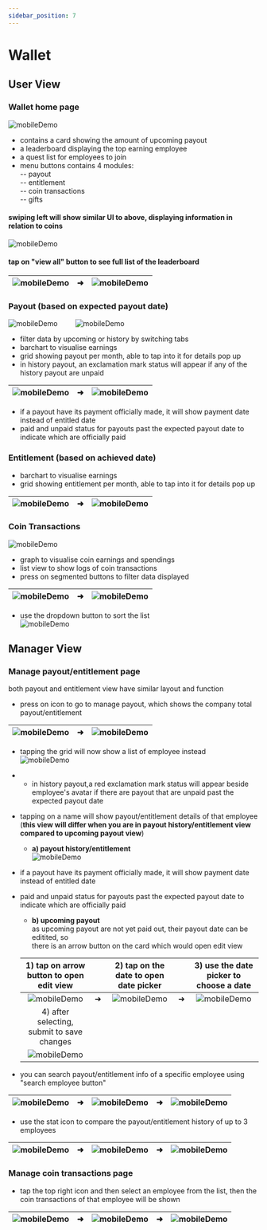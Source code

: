 ```yaml
---
sidebar_position: 7
---
```


# Wallet
## User View
### Wallet home page
![mobileDemo](../../../static/img/integration/vision/wallet/wallet1.png)
- contains a card showing the amount of upcoming payout
- a leaderboard displaying the top earning employee
- a quest list for employees to join
- menu buttons contains 4 modules:\
 -- payout\
 -- entitlement\
 -- coin transactions\
 -- gifts
#### swiping left will show similar UI to above, displaying information in relation to coins
![mobileDemo](../../../static/img/integration/vision/wallet/wallet-coin-view.png)

#### tap on "view all" button to see full list of the leaderboard
| ![mobileDemo](../../../static/img/integration/vision/wallet/view-all.png) | ➜ |  ![mobileDemo](../../../static/img/integration/vision/wallet/leaderboard.png) |
|:---:|---|:---:|

### Payout (based on expected payout date)
![mobileDemo](../../../static/img/integration/vision/wallet/payout-upcoming.png) &nbsp;&nbsp;&nbsp;&nbsp;&nbsp;&nbsp;&nbsp; ![mobileDemo](../../../static/img/integration/vision/wallet/payout-history.png)
- filter data by upcoming or history by switching tabs
- barchart to visualise earnings
- grid showing payout per month, able to tap into it for details pop up
- in history payout, an exclamation mark status will appear if any of the history payout are unpaid

 | ![mobileDemo](../../../static/img/integration/vision/wallet/payout-button.png) | ➜ | ![mobileDemo](../../../static/img/integration/vision/wallet/payout-details.png) |
 |:---:|---|:-------------------------------------------------------------------------------:|
- if a payout have its payment officially made, it will show payment date instead of entitled date
- paid and unpaid status for payouts past the expected payout date to indicate which are officially paid

### Entitlement (based on achieved date)
- barchart to visualise earnings
- grid showing entitlement per month, able to tap into it for details pop up

 | ![mobileDemo](../../../static/img/integration/vision/wallet/ent-button.png) | ➜ | ![mobileDemo](../../../static/img/integration/vision/wallet/ent-details.png) |
 |:---:|---|:---:|

### Coin Transactions
![mobileDemo](../../../static/img/integration/vision/wallet/coin-transactions.png)
- graph to visualise coin earnings and spendings
- list view to show logs of coin transactions
- press on segmented buttons to filter data displayed

| ![mobileDemo](../../../static/img/integration/vision/wallet/filter-buttons.png) | ➜ | ![mobileDemo](../../../static/img/integration/vision/wallet/filtered.png) |
|:---:|---|:---:|

- use the dropdown button to sort the list\
![mobileDemo](../../../static/img/integration/vision/wallet/sort-dropdown.png)


## Manager View
### Manage payout/entitlement page
both payout and entitlement view have similar layout and function

 - press on icon to go to manage payout, which shows the company total payout/entitlement
 
 | ![mobileDemo](../../../static/img/integration/vision/wallet/switch-view-button.png) | ➜ | ![mobileDemo](../../../static/img/integration/vision/wallet/manager-view.png) |
 |:---:|---|:---:|

 - tapping the grid will now show a list of employee instead\
 ![mobileDemo](../../../static/img/integration/vision/wallet/manager-payout-details.png)
 - - in history payout,a red exclamation mark status will appear beside employee's avatar if there are payout that are unpaid past the expected payout date

 - tapping on a name will show payout/entitlement details of that employee\
 (**this view will differ when you are in payout history/entitlement view compared to upcoming payout view**)
    - **a) payout history/entitlement** \
 ![mobileDemo](../../../static/img/integration/vision/wallet/manager-payout-emp-details.png)
- if a payout have its payment officially made, it will show payment date instead of entitled date
- paid and unpaid status for payouts past the expected payout date to indicate which are officially paid

    - **b) upcoming payout** \
      as upcoming payout are not yet paid out, their payout date can be editited, so \
      there is an arrow button on the card which would open edit view

    | 1) tap on arrow button to open edit view | | 2) tap on the date to open date picker | | 3) use the date picker to choose a date |
    |:---:|---|:---:|---|:---:|
    | ![mobileDemo](../../../static/img/integration/vision/wallet/edit-payout-1.png) | ➜ | ![mobileDemo](../../../static/img/integration/vision/wallet/edit-payout-2.png) | ➜ | ![mobileDemo](../../../static/img/integration/vision/wallet/edit-payout-3.png)|
    | 4) after selecting, submit to save changes |||||
    | ![mobileDemo](../../../static/img/integration/vision/wallet/edit-payout-4.png) |||||

 - you can search payout/entitlement info of a specific employee using "search employee button"

 | ![mobileDemo](../../../static/img/integration/vision/wallet/search-emp-1.png) | ➜ | ![mobileDemo](../../../static/img/integration/vision/wallet/search-emp-2.png) | ➜ | ![mobileDemo](../../../static/img/integration/vision/wallet/search-emp-3.png)|
|:---:|---|:---:|---|:---:|

  - use the stat icon to compare the payout/entitlement history of up to 3 employees 

| ![mobileDemo](../../../static/img/integration/vision/wallet/compare-emp-1.png) | ➜ | ![mobileDemo](../../../static/img/integration/vision/wallet/compare-emp-2.png) | ➜ | ![mobileDemo](../../../static/img/integration/vision/wallet/compare-emp-3.png)|
|:---:|---|:---:|---|:---:|

  ### Manage coin transactions page

  
   - tap the top right icon and then select an employee from the list, then the coin transactions of that employee will be shown 

   | ![mobileDemo](../../../static/img/integration/vision/wallet/manage-coin-transac-button.png) | ➜ | ![mobileDemo](../../../static/img/integration/vision/wallet/search-emp-2.png) | ➜ | ![mobileDemo](../../../static/img/integration/vision/wallet/manager-view-coin-transac.png)|
|:---:|---|:---:|---|:---:|


